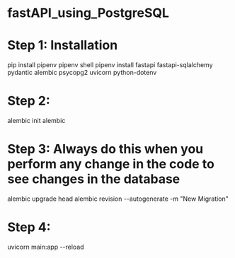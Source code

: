 # fastAPI_using_PostgreSQL

# Step 1: Installation
pip install pipenv
pipenv shell
pipenv install fastapi fastapi-sqlalchemy pydantic alembic psycopg2 uvicorn python-dotenv


# Step 2:
alembic init alembic

# Step 3: Always do this when you perform any change in the code to see changes in the database
alembic upgrade head
alembic revision --autogenerate -m "New Migration"

# Step 4:
uvicorn main:app --reload
